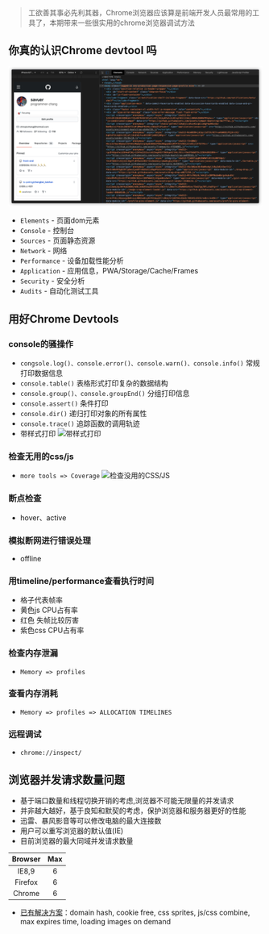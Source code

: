 > 工欲善其事必先利其器，Chrome浏览器应该算是前端开发人员最常用的工具了，本期带来一些很实用的chrome浏览器调试方法

## 你真的认识Chrome devtool 吗
![](../images/chromeDevtool/devtool.png)

* `Elements` - 页面dom元素
* `Console` - 控制台
* `Sources` - 页面静态资源
* `Network` - 网络
* `Performance` - 设备加载性能分析
* `Application` - 应用信息，PWA/Storage/Cache/Frames
* `Security` - 安全分析
* `Audits` - 自动化测试工具

## 用好Chrome Devtools
### console的骚操作
* `congsole.log()、console.error()、console.warn()、console.info()` 常规打印数据信息
* `console.table()` 表格形式打印复杂的数据结构
* `console.group()、console.groupEnd()` 分组打印信息
* `console.assert()` 条件打印
* `console.dir()` 递归打印对象的所有属性
* `console.trace()` 追踪函数的调用轨迹
* 带样式打印
![带样式打印](../images/console.jpg)

### 检查无用的css/js
* `more tools => Coverage`
![检查没用的CSS/JS](../images/coverage.jpg)

### 断点检查
* hover、active

### 模拟断网进行错误处理
* offline

### 用timeline/performance查看执行时间
* 格子代表帧率
* 黄色js CPU占有率
* 红色 失帧比较厉害
* 紫色css CPU占有率

### 检查内存泄漏
* `Memory => profiles`

### 查看内存消耗
* `Memory => profiles => ALLOCATION TIMELINES`

### 远程调试
* `chrome://inspect/`

## 浏览器并发请求数量问题
* 基于端口数量和线程切换开销的考虑,浏览器不可能无限量的并发请求
* 并非越大越好，基于良知和默契的考虑，保护浏览器和服务器更好的性能
* 迅雷、暴风影音等可以修改电脑的最大连接数
* 用户可以重写浏览器的默认值(IE)
* 目前浏览器的最大同域并发请求数量
	
Browser|Max
:--:|:--:
IE8,9| 6
Firefox|6
Chrome|6

* [已有解决方案](https://www.zhihu.com/question/20474326/answer/15696641)：domain hash, cookie free, css sprites, js/css combine, max expires time, loading images on demand